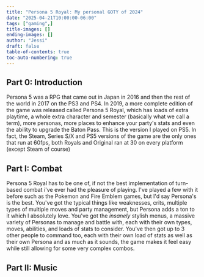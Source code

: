 ```yaml
---
title: "Persona 5 Royal: My personal GOTY of 2024"
date: "2025-04-21T10:00:00-06:00"
tags: ["gaming",]
title-images: []
ending-images: []
author: "Jessi"
draft: false
table-of-contents: true
toc-auto-numbering: true
---
```

## Part 0: Introduction
Persona 5 was a RPG that came out in Japan in 2016 and then the rest of the world in 2017 on the PS3 and PS4. In 2019, a more complete edition of the game was released called Persona 5 Royal, which has loads of extra playtime, a whole extra character and semester (basically what we call a term), more personas, more places to enhance your party's stats and even the ability to upgrade the Baton Pass. This is the version I played on PS5. In fact, the Steam, Series S/X and PS5 versions of the game are the only ones that run at 60fps, both Royals and Original ran at 30 on every platform (except Steam of course)

## Part I: Combat
Persona 5 Royal has to be one of, if not the best implementation of turn-based combat i've ever had the pleasure of playing. I've played a few with it before such as the Pokemon and Fire Emblem games, but I'd say Persona's is the best. You've got the typical things like weaknesses, crits, multiple types of multiple moves and party management, but Persona adds a ton to it which I absolutely love. You've got the *insanely* stylish menus, a massive variety of Personas to manage and battle with, each with their own types, moves, abilities, and loads of stats to consider. You've then got up to 3 other people to command too, each with their own load of stats as well as their own Persona and as much as it sounds, the game makes it feel easy while still allowing for some very complex combos.

## Part II: Music

